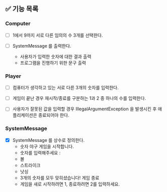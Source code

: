 ## ✅ 기능 목록

### Computer

- [ ] 1에서 9까지 서로 다른 임의의 수 3개를 선택한다.

- [ ] SystemMessage 를 출력한다.
  - 사용자가 입력한 숫자에 대한 결과 출력
  - 프로그램을 진행하기 위한 문구 출력

### Player

- [ ] 컴퓨터가 생각하고 있는 서로 다른 3개의 숫자를 입력한다.

- [ ] 게임이 끝난 경우 재시작/종료를 구분하는 1과 2 중 하나의 수를 입력한다.

- [ ] 사용자가 잘못된 값을 입력할 경우 IllegalArgumentException 을 발생시킨 후 애플리케이션은 종료되어야 한다.

### SystemMessage
- [x] SystemMessage 를 상수로 정의한다.
  - 숫자 야구 게임을 시작합니다.
  - 숫자를 입력해주세요 :
  - 볼
  - 스트라이크
  - 낫싱
  - 3개의 숫자를 모두 맞히셨습니다! 게임 종료
  - 게임을 새로 시작하려면 1, 종료하려면 2를 입력하세요.
  